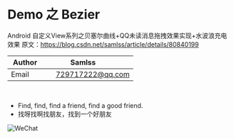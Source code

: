 # Demo 之 Bezier

Android 自定义View系列之贝塞尔曲线+QQ未读消息拖拽效果实现+水波浪充电效果
原文：https://blog.csdn.net/samlss/article/details/80840199


| Author        | Samlss           |
| ------------- |:-------------:|
| Email      | 729717222@qq.com |

<br>


* Find, find, find a friend, find a good friend.
* 找呀找啊找朋友，找到一个好朋友

![WeChat](https://github.com/samlss/FunnyLoadingViews/blob/master/wechat.jpg)
